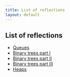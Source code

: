 ```yaml
---
title: List of reflections
layout: default
---
```


## List of reflections

<ul>
<li><a href = "http://tammydoestheneedful.com/ctci/2023/06/08/linked-lists-stacks-queues.html#reflection-on-this-weeks-video">Queues</a></li>
<li><a href = "http://tammydoestheneedful.com/ctci/2023/06/15/trees-binary-search-trees.html#reflection-on-this-weeks-video">Binary trees part I</a></li>
<li><a href = "http://tammydoestheneedful.com/ctci/2023/06/22/tries.html#reflection-on-this-weeks-video">Binary trees part II</a></li>
<li><a href = "http://tammydoestheneedful.com/ctci/2023/06/29/heaps.html#reflection-on-this-weeks-video">Binary trees part III</a></li>
<li><a href = "http://tammydoestheneedful.com/ctci/2023/07/06/heaps2.html#reflection-on-this-weeks-video">Heaps</a></li>
</ul>